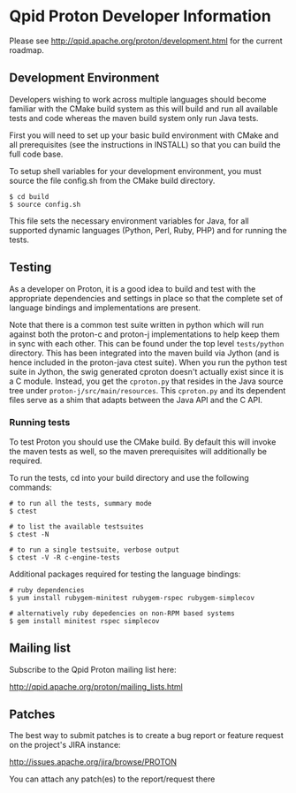 Qpid Proton Developer Information
=================================

Please see http://qpid.apache.org/proton/development.html for the current
roadmap.

Development Environment
-----------------------

Developers wishing to work across multiple languages should become
familiar with the CMake build system as this will build and run all
available tests and code whereas the maven build system only run Java
tests.

First you will need to set up your basic build environment with CMake and all
prerequisites (see the instructions in INSTALL) so that you can build the full
code base.

To setup shell variables for your development environment, you must source
the file config.sh from the CMake build directory.

    $ cd build
    $ source config.sh

This file sets the necessary environment variables for Java, for all supported
dynamic languages (Python, Perl, Ruby, PHP) and for running the tests.

Testing
-------

As a developer on Proton, it is a good idea to build and test with the
appropriate dependencies and settings in place so that the complete set of
language bindings and implementations are present.

Note that there is a common test suite written in python which will run against
both the proton-c and proton-j implementations to help keep them in sync with
each other. This can be found under the top level `tests/python` directory.
This has been integrated into the maven build via Jython (and is hence included
in the proton-java ctest suite). When you run the python test suite in
Jython, the swig generated cproton doesn't actually exist since it is a C
module. Instead, you get the `cproton.py` that resides in the Java source tree
under `proton-j/src/main/resources`.  This `cproton.py` and its dependent files
serve as a shim that adapts between the Java API and the C API.

### Running tests

To test Proton you should use the CMake build. By default this will invoke the
maven tests as well, so the maven prerequisites will additionally be required.

To run the tests, cd into your build directory and use the following commands:

    # to run all the tests, summary mode
    $ ctest

    # to list the available testsuites
    $ ctest -N

    # to run a single testsuite, verbose output
    $ ctest -V -R c-engine-tests

Additional packages required for testing the language bindings:

    # ruby dependencies
    $ yum install rubygem-minitest rubygem-rspec rubygem-simplecov

    # alternatively ruby depedencies on non-RPM based systems
    $ gem install minitest rspec simplecov


Mailing list
------------

Subscribe to the Qpid Proton mailing list here:

  http://qpid.apache.org/proton/mailing_lists.html


Patches
-------

The best way to submit patches is to create a bug report or feature request
on the project's JIRA instance:

  http://issues.apache.org/jira/browse/PROTON

You can attach any patch(es) to the report/request there
